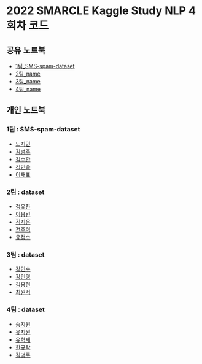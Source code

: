 # 2022 SMARCLE Kaggle Study NLP 4회차 코드


## 공유 노트북
- [1팀_SMS-spam-dataset](https://www.kaggle.com/code/jaepyo99/sms-spam-collection-dataset-with-nlp)
- [2팀_name]()
- [3팀_name](https://www.kaggle.com/code/cwonseo/smarcle-kaggle-study-disaster-tweets)
- [4팀_name]()

## 개인 노트북

### 1팀 : SMS-spam-dataset
- [노지민](https://www.kaggle.com/code/emilyjiminroh/sms-spam-collection-dataset-with-nlp/notebook)
- [김범주](https://www.kaggle.com/kimbumju/natural-language-processing-nlp-for-be-59406c)
- [김수환](https://www.kaggle.com/code/swan706/sms-spam-nlp)
- [김민솔]()
- [이재표](https://www.kaggle.com/code/jaepyo99/smarcle-sms-spam-collection-with-nlp/notebook)

### 2팀 : dataset
- [정유찬]()
- [이용빈]()
- [김지은](https://www.kaggle.com/code/kimdobby/sms-spam-with-nlp)
- [전주혁]()
- [유정수]()     
        
### 3팀 : dataset
- [강민수](https://www.kaggle.com/code/alstn38/natural-language-processing-nlp-from-fares-sayah)
- [강인영]()
- [김용현]()
- [최원서](https://www.kaggle.com/code/cwonseo/smarcle-kaggle-study-disaster-tweets)

### 4팀 : dataset
- [송지원](https://www.kaggle.com/code/song3song/smc-disaster-tweets-feat-nlp?scriptVersionId=96794213)
- [유지원](https://www.kaggle.com/jiyajiwon/predict-disaster-tweet-with-nlp)
- [유혁재](https://www.kaggle.com/dbgurwo/smc-basic-eda-cleaning-and-glove)
- [한규탁](https://www.kaggle.com/code/formeforu/smarcle-w4-disaster-tweets/notebook?scriptVersionId=96793964)
- [김병주]()

